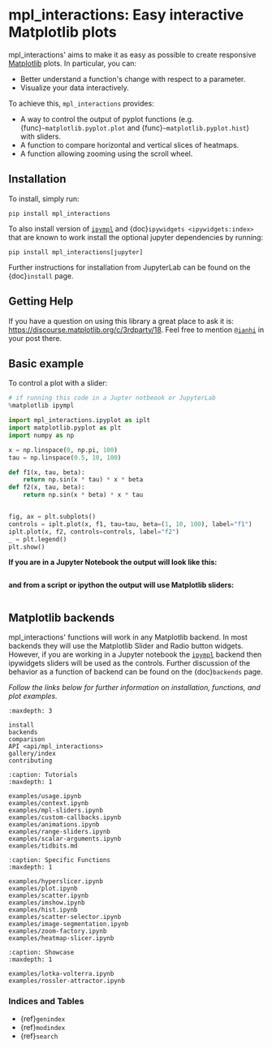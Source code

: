 # mpl_interactions: Easy interactive Matplotlib plots

mpl_interactions' aims to make it as easy as possible to create responsive [Matplotlib](http://www.matplotlib.org) plots. In particular, you can:

- Better understand a function's change with respect to a parameter.
- Visualize your data interactively.

To achieve this, `mpl_interactions` provides:

- A way to control the output of pyplot functions (e.g. {func}`~matplotlib.pyplot.plot` and {func}`~matplotlib.pyplot.hist`) with sliders.
- A function to compare horizontal and vertical slices of heatmaps.
- A function allowing zooming using the scroll wheel.

## Installation

To install, simply run:

```
pip install mpl_interactions
```

To also install version of [`ipympl`](https://github.com/matplotlib/ipympl) and {doc}`ipywidgets <ipywidgets:index>` that are known to work install the optional jupyter dependencies by running:

```
pip install mpl_interactions[jupyter]
```

Further instructions for installation from JupyterLab can be found on the {doc}`install` page.

## Getting Help

If you have a question on using this library a great place to ask it is: <https://discourse.matplotlib.org/c/3rdparty/18>. Feel free to mention [`@ianhi`](https://github.com/ianhi) in your post there.

## Basic example

To control a plot with a slider:

```python
# if running this code in a Jupter notbeook or JupyterLab
%matplotlib ipympl
```

```python
import mpl_interactions.ipyplot as iplt
import matplotlib.pyplot as plt
import numpy as np

x = np.linspace(0, np.pi, 100)
tau = np.linspace(0.5, 10, 100)

def f1(x, tau, beta):
    return np.sin(x * tau) * x * beta
def f2(x, tau, beta):
    return np.sin(x * beta) * x * tau


fig, ax = plt.subplots()
controls = iplt.plot(x, f1, tau=tau, beta=(1, 10, 100), label="f1")
iplt.plot(x, f2, controls=controls, label="f2")
_ = plt.legend()
plt.show()
```

**If you are in a Jupyter Notebook the output will look like this:**

```{image} _static/images/front-page.gif

```

**and from a script or ipython the output will use Matplotlib sliders:**

```{image} _static/images/front-page-mpl-widgets.gif

```

## Matplotlib backends

mpl_interactions' functions will work in any Matplotlib backend. In most backends they will use the Matplotlib Slider and Radio button widgets. However, if you are working in a Jupyter notebook the [`ipympl`](https://github.com/matplotlib/ipympl) backend then ipywidgets sliders will be used as the controls. Further discussion of the behavior as a function of backend can be found on the {doc}`backends` page.

_Follow the links below for further information on installation, functions, and plot examples._

```{toctree}
:maxdepth: 3

install
backends
comparison
API <api/mpl_interactions>
gallery/index
contributing
```

```{toctree}
:caption: Tutorials
:maxdepth: 1

examples/usage.ipynb
examples/context.ipynb
examples/mpl-sliders.ipynb
examples/custom-callbacks.ipynb
examples/animations.ipynb
examples/range-sliders.ipynb
examples/scalar-arguments.ipynb
examples/tidbits.md
```

```{toctree}
:caption: Specific Functions
:maxdepth: 1

examples/hyperslicer.ipynb
examples/plot.ipynb
examples/scatter.ipynb
examples/imshow.ipynb
examples/hist.ipynb
examples/scatter-selector.ipynb
examples/image-segmentation.ipynb
examples/zoom-factory.ipynb
examples/heatmap-slicer.ipynb
```

```{toctree}
:caption: Showcase
:maxdepth: 1

examples/lotka-volterra.ipynb
examples/rossler-attractor.ipynb
```

### Indices and Tables

- {ref}`genindex`
- {ref}`modindex`
- {ref}`search`
